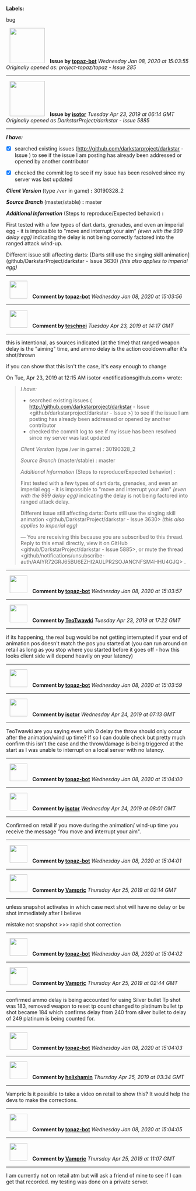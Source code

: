 **Labels:**

bug



<a href="https://github.com/topaz-bot"><img src="https://avatars3.githubusercontent.com/u/59651103?v=4" width="96" height="96" hspace="10"></img></a> **Issue by [topaz-bot](https://github.com/topaz-bot)**
_Wednesday Jan 08, 2020 at 15:03:55_
_Originally opened as: project-topaz/topaz - Issue 285_

----

<a href="https://github.com/isotor"><img src="https://avatars2.githubusercontent.com/u/43398624?v=4"  width="96" height="96" hspace="10"></img></a> **Issue by [isotor](https://github.com/isotor)**
_Tuesday Apr 23, 2019 at 06:14 GMT_
_Originally opened as DarkstarProject/darkstar - Issue 5885_

----

<!-- place 'x' mark between square [] brackets to checkmark box -->

**_I have:_**

- [x] searched existing issues (http://github.com/darkstarproject/darkstar - Issue ) to see if the issue I am posting has already been addressed or opened by another contributor
- [x] checked the commit log to see if my issue has been resolved since my server was last updated


<!-- Issues will be closed without being looked into if the following information is missing (unless its not applicable). -->

**_Client Version_** (type `/ver` in game) **:** 30190328_2


**_Source Branch_** (master/stable) **:** master


<!-- If there is a server you know we can reproduce this on right now, please mention it here. -->
**_Additional Information_** (Steps to reproduce/Expected behavior) **:** 

First tested with a few types of dart darts, grenades, and even an imperial egg - it is impossible to "move and interrupt your aim" *(even with the 999 delay egg)* indicating the delay is not being correctly factored into the ranged attack wind-up.

Different issue still affecting darts: [Darts still use the singing skill animation](github/DarkstarProject/darkstar - Issue 3630) *(this also applies to imperial egg)*



----
<a href="https://github.com/topaz-bot"><img src="https://avatars3.githubusercontent.com/u/59651103?v=4" width="48" height="48" hspace="10"></img></a> **Comment by [topaz-bot](https://github.com/topaz-bot)**
_Wednesday Jan 08, 2020 at 15:03:56_

----

<a href="https://github.com/teschnei"><img src="https://avatars3.githubusercontent.com/u/1149183?v=4"  width="48" height="48" hspace="10"></img></a> **Comment by [teschnei](https://github.com/teschnei)**
_Tuesday Apr 23, 2019 at 14:17 GMT_

----

this is intentional, as sources indicated (at the time) that ranged weapon
delay is the "aiming" time, and ammo delay is the action cooldown after
it's shot/thrown

if you can show that this isn't the case, it's easy enough to change

On Tue, Apr 23, 2019 at 12:15 AM isotor <notificationsgithub.com> wrote:

> *I have:*
>
>    - searched existing issues (
>    http://github.com/darkstarproject/darkstar - Issue 
>    <github/darkstarproject/darkstar - Issue >) to see if the
>    issue I am posting has already been addressed or opened by another
>    contributor
>    - checked the commit log to see if my issue has been resolved since my
>    server was last updated
>
> *Client Version* (type /ver in game) *:* 30190328_2
>
> *Source Branch* (master/stable) *:* master
>
> *Additional Information* (Steps to reproduce/Expected behavior) *:*
>
> First tested with a few types of dart darts, grenades, and even an
> imperial egg - it is impossible to "move and interrupt your aim" *(even
> with the 999 delay egg)* indicating the delay is not being factored into
> ranged attack delay.
>
> Different issue still affecting darts: Darts still use the singing skill
> animation <github/DarkstarProject/darkstar - Issue 3630> *(this
> also applies to imperial egg)*
>
> —
> You are receiving this because you are subscribed to this thread.
> Reply to this email directly, view it on GitHub
> <github/DarkstarProject/darkstar - Issue 5885>, or mute the
> thread
> <github/notifications/unsubscribe-auth/AAIYR72GRJ65BU6EZHI2AULPR2SOJANCNFSM4HHU4GJQ>
> .
>




----
<a href="https://github.com/topaz-bot"><img src="https://avatars3.githubusercontent.com/u/59651103?v=4" width="48" height="48" hspace="10"></img></a> **Comment by [topaz-bot](https://github.com/topaz-bot)**
_Wednesday Jan 08, 2020 at 15:03:57_

----

<a href="https://github.com/TeoTwawki"><img src="https://avatars0.githubusercontent.com/u/6871475?v=4"  width="48" height="48" hspace="10"></img></a> **Comment by [TeoTwawki](https://github.com/TeoTwawki)**
_Tuesday Apr 23, 2019 at 17:22 GMT_

----

if its happening, the real bug would be not getting interrupted if your end of animation pos doesn't match the pos you started at (you can run around on retail as long as you stop where you started before it goes off - how this looks client side will depend heavily on your latency)



----
<a href="https://github.com/topaz-bot"><img src="https://avatars3.githubusercontent.com/u/59651103?v=4" width="48" height="48" hspace="10"></img></a> **Comment by [topaz-bot](https://github.com/topaz-bot)**
_Wednesday Jan 08, 2020 at 15:03:59_

----

<a href="https://github.com/isotor"><img src="https://avatars2.githubusercontent.com/u/43398624?v=4"  width="48" height="48" hspace="10"></img></a> **Comment by [isotor](https://github.com/isotor)**
_Wednesday Apr 24, 2019 at 07:13 GMT_

----

TeoTwawki are you saying even with 0 delay the throw should only occur after the animation/wind up time? If so I can double check but pretty much confirm this isn't the case and the throw/damage is being triggered at the start as I was unable to interrupt on a local server with no latency.



----
<a href="https://github.com/topaz-bot"><img src="https://avatars3.githubusercontent.com/u/59651103?v=4" width="48" height="48" hspace="10"></img></a> **Comment by [topaz-bot](https://github.com/topaz-bot)**
_Wednesday Jan 08, 2020 at 15:04:00_

----

<a href="https://github.com/isotor"><img src="https://avatars2.githubusercontent.com/u/43398624?v=4"  width="48" height="48" hspace="10"></img></a> **Comment by [isotor](https://github.com/isotor)**
_Wednesday Apr 24, 2019 at 08:01 GMT_

----

Confirmed on retail if you move during the animation/ wind-up time you receive the message 'You move and interrupt your aim".



----
<a href="https://github.com/topaz-bot"><img src="https://avatars3.githubusercontent.com/u/59651103?v=4" width="48" height="48" hspace="10"></img></a> **Comment by [topaz-bot](https://github.com/topaz-bot)**
_Wednesday Jan 08, 2020 at 15:04:01_

----

<a href="https://github.com/Vampric"><img src="https://avatars3.githubusercontent.com/u/49852760?v=4"  width="48" height="48" hspace="10"></img></a> **Comment by [Vampric](https://github.com/Vampric)**
_Thursday Apr 25, 2019 at 02:14 GMT_

----

unless snapshot activates in which case next shot will have no delay or be shot immediately after I believe
mistake not snapshot >>> rapid shot correction



----
<a href="https://github.com/topaz-bot"><img src="https://avatars3.githubusercontent.com/u/59651103?v=4" width="48" height="48" hspace="10"></img></a> **Comment by [topaz-bot](https://github.com/topaz-bot)**
_Wednesday Jan 08, 2020 at 15:04:02_

----

<a href="https://github.com/Vampric"><img src="https://avatars3.githubusercontent.com/u/49852760?v=4"  width="48" height="48" hspace="10"></img></a> **Comment by [Vampric](https://github.com/Vampric)**
_Thursday Apr 25, 2019 at 02:44 GMT_

----

confirmed ammo delay is being accounted for using Silver bullet Tp shot was 183, removed weapon to reset tp count changed to platinum bullet tp shot became 184 which confirms delay from 240 from silver bullet to delay of 249 platinum is being counted for. 



----
<a href="https://github.com/topaz-bot"><img src="https://avatars3.githubusercontent.com/u/59651103?v=4" width="48" height="48" hspace="10"></img></a> **Comment by [topaz-bot](https://github.com/topaz-bot)**
_Wednesday Jan 08, 2020 at 15:04:03_

----

<a href="https://github.com/helixhamin"><img src="https://avatars1.githubusercontent.com/u/2202779?v=4"  width="48" height="48" hspace="10"></img></a> **Comment by [helixhamin](https://github.com/helixhamin)**
_Thursday Apr 25, 2019 at 03:34 GMT_

----

Vampric Is it possible to take a video on retail to show this? It would help the devs to make the corrections.



----
<a href="https://github.com/topaz-bot"><img src="https://avatars3.githubusercontent.com/u/59651103?v=4" width="48" height="48" hspace="10"></img></a> **Comment by [topaz-bot](https://github.com/topaz-bot)**
_Wednesday Jan 08, 2020 at 15:04:05_

----

<a href="https://github.com/Vampric"><img src="https://avatars3.githubusercontent.com/u/49852760?v=4"  width="48" height="48" hspace="10"></img></a> **Comment by [Vampric](https://github.com/Vampric)**
_Thursday Apr 25, 2019 at 11:07 GMT_

----

I am currently not on retail atm but will ask a friend of mine to see if I can get that recorded. my testing was done on a private server. 

